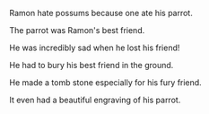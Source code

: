 Ramon hate possums because one ate his parrot.

The parrot was Ramon's best friend.

He was incredibly sad when he lost his friend!

He had to bury his best friend in the ground.

He made a tomb stone especially for his fury friend.

It even had a beautiful engraving of his parrot.